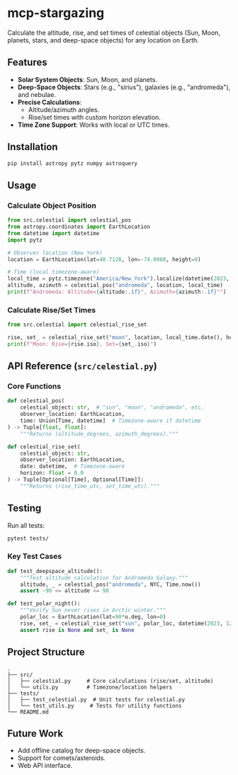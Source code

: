 
# mcp-stargazing

Calculate the altitude, rise, and set times of celestial objects (Sun, Moon, planets, stars, and deep-space objects) for any location on Earth.

## Features
- **Solar System Objects**: Sun, Moon, and planets.
- **Deep-Space Objects**: Stars (e.g., "sirius"), galaxies (e.g., "andromeda"), and nebulae.
- **Precise Calculations**:
  - Altitude/azimuth angles.
  - Rise/set times with custom horizon elevation.
- **Time Zone Support**: Works with local or UTC times.

## Installation
```bash
pip install astropy pytz numpy astroquery
```

## Usage

### Calculate Object Position
```python src/main.py
from src.celestial import celestial_pos
from astropy.coordinates import EarthLocation
from datetime import datetime
import pytz

# Observer location (New York)
location = EarthLocation(lat=40.7128, lon=-74.0060, height=0)

# Time (local timezone-aware)
local_time = pytz.timezone("America/New_York").localize(datetime(2023, 10, 1, 12, 0))
altitude, azimuth = celestial_pos("andromeda", location, local_time)
print(f"Andromeda: Altitude={altitude:.1f}°, Azimuth={azimuth:.1f}°")
```

### Calculate Rise/Set Times
```python src/main.py
from src.celestial import celestial_rise_set

rise, set_ = celestial_rise_set("moon", location, local_time.date(), horizon=5.0)
print(f"Moon: Rise={rise.iso}, Set={set_.iso}")
```

## API Reference (`src/celestial.py`)

### Core Functions
```python src/celestial.py
def celestial_pos(
    celestial_object: str,  # "sun", "moon", "andromeda", etc.
    observer_location: EarthLocation,
    time: Union[Time, datetime]  # Timezone-aware if datetime
) -> Tuple[float, float]:
    """Returns (altitude_degrees, azimuth_degrees)."""
```

```python src/celestial.py
def celestial_rise_set(
    celestial_object: str,
    observer_location: EarthLocation,
    date: datetime,  # Timezone-aware
    horizon: float = 0.0
) -> Tuple[Optional[Time], Optional[Time]]:
    """Returns (rise_time_utc, set_time_utc)."""
```

## Testing
Run all tests:
```bash
pytest tests/
```

### Key Test Cases
```python tests/test_celestial.py
def test_deepspace_altitude():
    """Test altitude calculation for Andromeda Galaxy."""
    altitude, _ = celestial_pos("andromeda", NYC, Time.now())
    assert -90 <= altitude <= 90

def test_polar_night():
    """Verify Sun never rises in Arctic winter."""
    polar_loc = EarthLocation(lat=90*u.deg, lon=0)
    rise, set_ = celestial_rise_set("sun", polar_loc, datetime(2023, 12, 22))
    assert rise is None and set_ is None
```

## Project Structure
```
.
├── src/
│   ├── celestial.py     # Core calculations (rise/set, altitude)
│   └── utils.py         # Timezone/location helpers
├── tests/
│   ├── test_celestial.py  # Unit tests for celestial.py
│   └── test_utils.py     # Tests for utility functions
└── README.md
```

## Future Work
- Add offline catalog for deep-space objects.
- Support for comets/asteroids.
- Web API interface.

